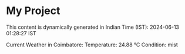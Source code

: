 # My Project

This content is dynamically generated in Indian Time (IST): 2024-06-13 01:28:27 IST


Current Weather in Coimbatore:
Temperature: 24.88 °C
Condition: mist

